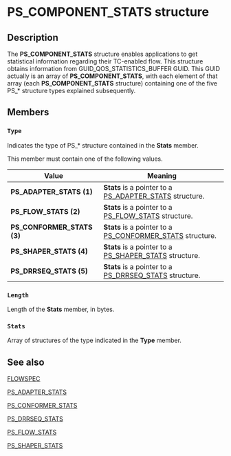 # PS_COMPONENT_STATS structure

## Description

The
**PS_COMPONENT_STATS** structure enables applications to get statistical information regarding their TC-enabled flow. This structure obtains information from GUID_QOS_STATISTICS_BUFFER GUID. This GUID actually is an array of
**PS_COMPONENT_STATS**, with each element of that array (each
**PS_COMPONENT_STATS** structure) containing one of the five PS_* structure types explained subsequently.

## Members

### `Type`

Indicates the type of PS_* structure contained in the **Stats** member.

This member must contain one of the following values.

| Value | Meaning |
| --- | --- |
| **PS_ADAPTER_STATS (1)** | **Stats** is a pointer to a [PS_ADAPTER_STATS](https://learn.microsoft.com/windows/desktop/api/ntddpsch/ns-ntddpsch-ps_adapter_stats) structure. |
| **PS_FLOW_STATS (2)** | **Stats** is a pointer to a [PS_FLOW_STATS](https://learn.microsoft.com/windows/desktop/api/ntddpsch/ns-ntddpsch-ps_flow_stats) structure. |
| **PS_CONFORMER_STATS (3)** | **Stats** is a pointer to a [PS_CONFORMER_STATS](https://learn.microsoft.com/windows/desktop/api/ntddpsch/ns-ntddpsch-ps_conformer_stats) structure. |
| **PS_SHAPER_STATS (4)** | **Stats** is a pointer to a [PS_SHAPER_STATS](https://learn.microsoft.com/windows/desktop/api/ntddpsch/ns-ntddpsch-ps_shaper_stats) structure. |
| **PS_DRRSEQ_STATS (5)** | **Stats** is a pointer to a [PS_DRRSEQ_STATS](https://learn.microsoft.com/windows/desktop/api/ntddpsch/ns-ntddpsch-ps_drrseq_stats) structure. |

### `Length`

Length of the **Stats** member, in bytes.

### `Stats`

Array of structures of the type indicated in the **Type** member.

## See also

[FLOWSPEC](https://learn.microsoft.com/windows/desktop/api/qos/ns-qos-flowspec)

[PS_ADAPTER_STATS](https://learn.microsoft.com/windows/desktop/api/ntddpsch/ns-ntddpsch-ps_adapter_stats)

[PS_CONFORMER_STATS](https://learn.microsoft.com/windows/desktop/api/ntddpsch/ns-ntddpsch-ps_conformer_stats)

[PS_DRRSEQ_STATS](https://learn.microsoft.com/windows/desktop/api/ntddpsch/ns-ntddpsch-ps_drrseq_stats)

[PS_FLOW_STATS](https://learn.microsoft.com/windows/desktop/api/ntddpsch/ns-ntddpsch-ps_flow_stats)

[PS_SHAPER_STATS](https://learn.microsoft.com/windows/desktop/api/ntddpsch/ns-ntddpsch-ps_shaper_stats)